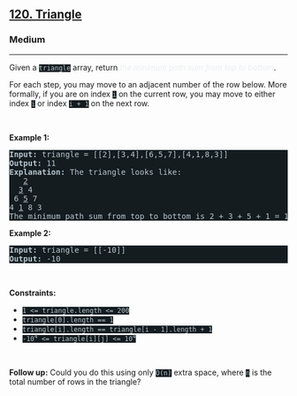 <h2><a href="https://leetcode.com/problems/triangle/">120. Triangle</a></h2><h3>Medium</h3><hr><div><p>Given a <code style="background-color: rgb(20, 28, 32) !important; color: rgb(183, 198, 205) !important;">triangle</code> array, return <em style="color: rgb(234, 238, 241) !important;">the minimum path sum from top to bottom</em>.</p>

<p>For each step, you may move to an adjacent number of the row below. More formally, if you are on index <code style="background-color: rgb(20, 28, 32) !important; color: rgb(183, 198, 205) !important;">i</code> on the current row, you may move to either index <code style="background-color: rgb(20, 28, 32) !important; color: rgb(183, 198, 205) !important;">i</code> or index <code style="background-color: rgb(20, 28, 32) !important; color: rgb(183, 198, 205) !important;">i + 1</code> on the next row.</p>

<p>&nbsp;</p>
<p><strong class="example">Example 1:</strong></p>

<pre style="background-color: rgb(20, 28, 32) !important; color: rgb(183, 198, 206) !important;"><strong>Input:</strong> triangle = [[2],[3,4],[6,5,7],[4,1,8,3]]
<strong>Output:</strong> 11
<strong>Explanation:</strong> The triangle looks like:
   <u>2</u>
  <u>3</u> 4
 6 <u>5</u> 7
4 <u>1</u> 8 3
The minimum path sum from top to bottom is 2 + 3 + 5 + 1 = 11 (underlined above).
</pre>

<p><strong class="example">Example 2:</strong></p>

<pre style="background-color: rgb(20, 28, 32) !important; color: rgb(183, 198, 206) !important;"><strong>Input:</strong> triangle = [[-10]]
<strong>Output:</strong> -10
</pre>

<p>&nbsp;</p>
<p><strong>Constraints:</strong></p>

<ul>
	<li><code style="background-color: rgb(20, 28, 32) !important; color: rgb(183, 198, 205) !important;">1 &lt;= triangle.length &lt;= 200</code></li>
	<li><code style="background-color: rgb(20, 28, 32) !important; color: rgb(183, 198, 205) !important;">triangle[0].length == 1</code></li>
	<li><code style="background-color: rgb(20, 28, 32) !important; color: rgb(183, 198, 205) !important;">triangle[i].length == triangle[i - 1].length + 1</code></li>
	<li><code style="background-color: rgb(20, 28, 32) !important; color: rgb(183, 198, 205) !important;">-10<sup>4</sup> &lt;= triangle[i][j] &lt;= 10<sup>4</sup></code></li>
</ul>

<p>&nbsp;</p>
<strong>Follow up:</strong> Could you&nbsp;do this using only <code style="background-color: rgb(20, 28, 32) !important; color: rgb(183, 198, 205) !important;">O(n)</code> extra space, where <code style="background-color: rgb(20, 28, 32) !important; color: rgb(183, 198, 205) !important;">n</code> is the total number of rows in the triangle?</div>